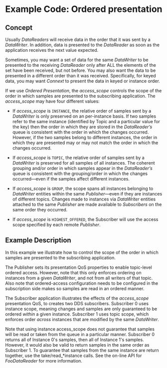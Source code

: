 # Example Code: Ordered presentation

## Concept

Usually *DataReaders* will receive data in the order that it was sent by a
*DataWriter*. In addition, data is presented to the *DataReader* as soon as the
application receives the next value expected.

Sometimes, you may want a set of data for the same *DataWriter* to be presented
to the receiving *DataReader* only after ALL the elements of the set have been
received, but not before. You may also want the data to be presented in a
different order than it was received. Specifically, for keyed data, you may want
*Connext* to present the data in keyed or instance order.

If we use *Ordered Presentation*, the *access_scope* controls the scope of the
order in which samples are presented to the subscribing application. The
*access_scope* may have four different values:

-   If *access_scope* is `INSTANCE`, the relative order of samples sent by a
    *DataWriter* is only preserved on an per-instance basis. If two samples
    refer to the same instance (identified by Topic and a particular value for
    the key) then the order in which they are stored in the *DataReader’s* queue
    is consistent with the order in which the changes occurred. However, if the
    two samples belong to different instances, the order in which they are
    presented may or may not match the order in which the changes occurred.

-   If *access_scope* is `TOPIC`, the relative order of samples sent by a
    *DataWriter* is preserved for all samples of all instances. The coherent
    grouping and/or order in which samples appear in the *DataReader’s* queue is
    consistent with the grouping/order in which the changes occurred—even if the
    samples affect different instances.

-   If *access_scope* is `GROUP`, the scope spans all instances belonging to
    *DataWriter* entities within the same *Publisher*—even if they are instances
    of different topics. Changes made to instances via *DataWriter* entities
    attached to the same *Publisher* are made available to *Subscribers* on the
    same order they occurred.

-   If *access_scope* is `HIGHEST_OFFERED`, the Subscriber will use the access
    scope specified by each remote *Publisher*.

## Example Description

In this example we illustrate how to control the scope of the order in which
samples are presented to the subscribing application.

The Publisher sets its presentation QoS properties to enable topic-level ordered
access. However, note that this only enforces ordering on instances from a given
*DataWriter*, and not from all writers of that topic. Also note that
ordered-access configuration needs to be configured in the subscription side
makes so samples are read in an ordered manner.

The Subscriber application illustrates the effects of the *access_scope*
presentation QoS, to creates two DDS subscribers. Subscriber 0 uses instance
scope, meaning changes and samples are only guaranteed to be ordered *within* a
given instance. Subscriber 1 uses topic scope, which enforces order *across*
instances that are modified by the same *DataWriter*.

Note that using instance access_scope does not guarantee that samples will be
read or taken from the queue in a particular manner. Subscriber 0 returns all of
Instance 0's samples, then all of Instance 1's samples. However, it would also
be valid to return samples in the same order as Subscriber 1. To guarantee that
samples from the same instance are return together, use the take/read_\*instance
calls. See the on-line API for *FooDataReader* for more information.
